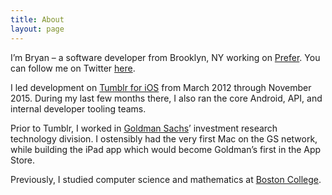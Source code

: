 ```yaml
---
title: About
layout: page
---
```


I’m Bryan – a software developer from Brooklyn, NY working on [Prefer](http://prefer.com). You can follow me on Twitter [here](http://twitter.com/irace).

I led development on [Tumblr for iOS](https://itunes.apple.com/us/app/tumblr/id305343404?mt=8) from March 2012 through November 2015. During my last few months there, I also ran the core Android, API, and internal developer tooling teams.

Prior to Tumblr, I worked in [Goldman Sachs](http://gs.com)’ investment research technology division. I ostensibly had the very first Mac on the GS network, while building the iPad app which would become Goldman’s first in the App Store.

Previously, I studied computer science and mathematics at [Boston College](http://www.bc.edu/schools/cas/cs/).
